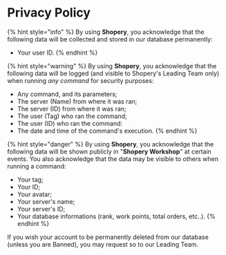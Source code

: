 # Privacy Policy

{% hint style="info" %}
By using **Shopery**, you acknowledge that the following data will be collected and stored in our database permanently:

* Your user ID.
{% endhint %}

{% hint style="warning" %}
By using **Shopery**, you acknowledge that the following data will be logged \(and visible to Shopery's Leading Team only\) when running _any command_ for security purposes:

* Any command, and its parameters;
* The server \(Name\) from where it was ran;
* The server \(ID\) from where it was ran;
* The user \(Tag\) who ran the command;
* The user \(ID\) who ran the command:
* The date and time of the command's execution.
{% endhint %}

{% hint style="danger" %}
By using **Shopery**, you acknowledge that the following data will be shown publicly in "**Shopery Workshop**" at certain events. You also acknowledge that the data may be visible to others when running a command:

* Your tag;
* Your ID;
* Your avatar;
* Your server's name;
* Your server's ID;
* Your database informations \(rank, work points, total orders, etc..\).
{% endhint %}

If you wish your account to be permanently deleted from our database \(unless you are Banned\), you may request so to our Leading Team.

